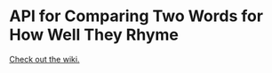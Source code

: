 # API for Comparing Two Words for How Well They Rhyme

[Check out the wiki.](https://github.com/ShakenEarth/Rhyme-Finder-API/wiki/)
